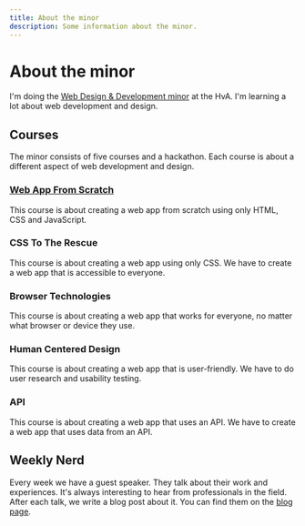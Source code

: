```yaml
---
title: About the minor
description: Some information about the minor.
---
```


# About the minor

I'm doing the [Web Design & Development minor](https://everythingweb.org/) at the HvA. I'm learning a lot about web development and design.

## Courses

The minor consists of five courses and a hackathon. Each course is about a different aspect of web development and design.

### [Web App From Scratch](/blog/web-app-from-scratch)

This course is about creating a web app from scratch using only HTML, CSS and JavaScript.

### CSS To The Rescue

<!--### [CSS To The Rescue](/blog/css-to-the-rescue)-->

This course is about creating a web app using only CSS. We have to create a web app that is accessible to everyone.

### Browser Technologies

<!--### [Browser Technologies](/blog/browser-technologies)-->

This course is about creating a web app that works for everyone, no matter what browser or device they use.

### Human Centered Design

<!--### [Human Centered Design](/blog/human-centered-design)-->

This course is about creating a web app that is user-friendly. We have to do user research and usability testing.

### API

<!--### [API](/blog/api)-->

This course is about creating a web app that uses an API. We have to create a web app that uses data from an API.

## Weekly Nerd

Every week we have a guest speaker. They talk about their work and experiences. It's always interesting to hear from professionals in the field. After each talk, we write a blog post about it. You can find them on the [blog page](/blog).

